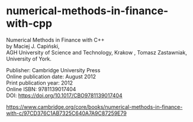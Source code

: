 # numerical-methods-in-finance-with-cpp
Numerical Methods in Finance with C++  
by Maciej J. Capiński,  
AGH University of Science and Technology, Krakow , Tomasz Zastawniak, University of York. 

Publisher: Cambridge University Press  
Online publication date: August 2012  
Print publication year: 2012  
Online ISBN: 9781139017404  
DOI: https://doi.org/10.1017/CBO9781139017404  

https://www.cambridge.org/core/books/numerical-methods-in-finance-with-c/97CD376C1AB7325C640A7A9C87259E79  
